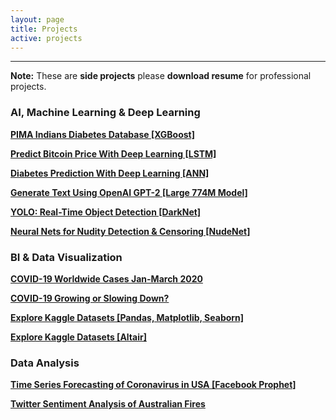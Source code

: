 ```yaml
---
layout: page
title: Projects
active: projects
---
```

___

**Note:** These are **side projects** please **download resume** for professional projects.

### AI, Machine Learning & Deep Learning

[**PIMA Indians Diabetes Database [XGBoost]**](https://nbviewer.jupyter.org/github/lahorekid/nbviewer1/blob/master/XGBoost%20%283%29.ipynb)

[**Predict Bitcoin Price With Deep Learning [LSTM]**](https://nbviewer.jupyter.org/github/lahorekid/lahorekid.github.io/blob/master/_posts/2020-01-01-LSTM.ipynb)

[**Diabetes Prediction With Deep Learning [ANN]**](https://nbviewer.jupyter.org/github/lahorekid/cnn/blob/master/Diabetes.ipynb)

[**Generate Text Using OpenAI GPT-2 [Large 774M Model]**](https://nbviewer.jupyter.org/github/lahorekid/cnn/blob/master/GPT_2.ipynb)

[**YOLO: Real-Time Object Detection [DarkNet]**](https://nbviewer.jupyter.org/github/lahorekid/cnn/blob/master/Object_detection.ipynb)

[**Neural Nets for Nudity Detection & Censoring [NudeNet]**](https://nbviewer.jupyter.org/github/lahorekid/cnn/blob/master/Nude_classifier.ipynb)

### BI & Data Visualization

[**COVID-19 Worldwide Cases Jan-March 2020**](/_posts/2000-01-01-covid.md)

[**COVID-19 Growing or Slowing Down?**](/_posts/2020-01-01-covgrowth.md)

[**Explore Kaggle Datasets [Pandas, Matplotlib, Seaborn]**](https://nbviewer.jupyter.org/github/lahorekid/nbviewer1/blob/master/Explore_Kaggle_Datasets_Using_Pandas%2C_Matplotlib_and_Seaborn.ipynb)

[**Explore Kaggle Datasets [Altair]**](https://nbviewer.jupyter.org/github/lahorekid/nbviewer1/blob/master/Altair_updated%20%281%29.ipynb)

### Data Analysis

[**Time Series Forecasting of Coronavirus in USA [Facebook Prophet]**](https://nbviewer.jupyter.org/github/aanis/COVID-19-USA-Forecasting/blob/master/Coronavirus_Forecasting_for_USA.ipynb)

[**Twitter Sentiment Analysis of Australian Fires**](https://nbviewer.jupyter.org/github/lahorekid/ufo/blob/master/Twitter.ipynb)


